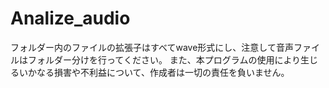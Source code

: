 # Analize_audio
フォルダー内のファイルの拡張子はすべてwave形式にし、注意して音声ファイルはフォルダー分けを行ってください。
 また、本プログラムの使用により生じるいかなる損害や不利益について、作成者は一切の責任を負いません。
